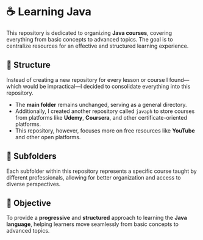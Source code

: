 # ☕ Learning Java

This repository is dedicated to organizing **Java courses**, covering everything from basic concepts to advanced topics. The goal is to centralize resources for an effective and structured learning experience.

## **📂 Structure**
Instead of creating a new repository for every lesson or course I found—which would be impractical—I decided to consolidate everything into this repository.
- The **main folder** remains unchanged, serving as a general directory.
- Additionally, I created another repository called `javaph` to store courses from platforms like **Udemy**, **Coursera**, and other certificate-oriented platforms.
- This repository, however, focuses more on free resources like **YouTube** and other open platforms.

## **📁 Subfolders**
Each subfolder within this repository represents a specific course taught by different professionals, allowing for better organization and access to diverse perspectives.

## **🎯 Objective**
To provide a **progressive** and **structured** approach to learning the **Java language**, helping learners move seamlessly from basic concepts to advanced topics.
